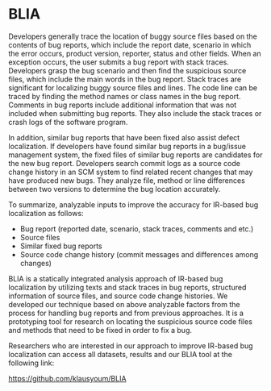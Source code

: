 BLIA
====

Developers generally trace the location of buggy source files based on the contents of bug reports, which include the report date, scenario in which the error occurs, product version, reporter, status and other fields. When an exception occurs, the user submits a bug report with stack traces. Developers grasp the bug scenario and then find the suspicious source files, which include the main words in the bug report. Stack traces are significant for localizing buggy source files and lines. The code line can be traced by finding the method names or class names in the bug report. Comments in bug reports include additional information that was not included when submitting bug reports. They also include the stack traces or crash logs of the software program.

In addition, similar bug reports that have been fixed also assist defect localization. If developers have found similar bug reports in a bug/issue management system, the fixed files of similar bug reports are candidates for the new bug report. Developers search commit logs as a source code change history in an SCM system to find related recent changes that may have produced new bugs. They analyze file, method or line differences between two versions to determine the bug location accurately.

To summarize, analyzable inputs to improve the accuracy for IR-based bug localization as follows:

* Bug report (reported date, scenario, stack traces, comments and etc.)
* Source files
* Similar fixed bug reports
* Source code change history (commit messages and differences among changes)

BLIA is a statically integrated analysis approach of IR-based bug localization by utilizing texts and stack traces in bug reports, structured information of source files, and source code change histories. We developed our technique based on above analyzable factors from the process for handling bug reports and from previous approaches. It is a prototyping tool for research on locating the suspicious source code files and methods that need to be fixed in order to fix a bug.

Researchers who are interested in our approach to improve IR-based bug localization can access all datasets, results and our BLIA tool at the following link:

https://github.com/klausyoum/BLIA